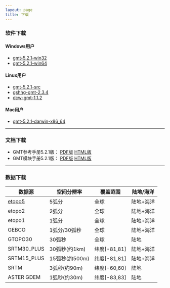```yaml
---
layout: page
title: 下载
---
```


### 软件下载

#### Windows用户

- [gmt-5.2.1-win32](http://caiyun.feixin.10086.cn/dl/185CkcoWaRv8Z)
- [gmt-5.2.1-win64](http://caiyun.feixin.10086.cn/dl/185Cjyrat51yv)

#### Linux用户

- [gmt-5.2.1-src](http://caiyun.feixin.10086.cn/dl/185CkwoZt6Vn2)
- [gshhg-gmt-2.3.4](http://caiyun.feixin.10086.cn/dl/185CkIr2gPf4c)
- [dcw-gmt-1.1.2](http://caiyun.feixin.10086.cn/dl/185CkwoXXltBB)

#### Mac用户

- [gmt-5.2.1-darwin-x86_64](http://caiyun.feixin.10086.cn/dl/185CkwoVCRGZr)

---

### 文档下载

- GMT参考手册5.2.1版： [PDF版](https://github.com/gmt-china/GMT_docs/releases/download/v5.2.1/GMT_docs-5.2.1.pdf) [HTML版](https://github.com/gmt-china/GMT_docs/releases/download/v5.2.1/GMT_docs-5.2.1-HTML.zip)
- GMT模块手册5.2.1版： [PDF版](https://github.com/gmt-china/GMT_modules/releases/download/v5.2.1/GMT_modules-5.2.1.pdf) [HTML版](https://github.com/gmt-china/GMT_modules/releases/download/v5.2.1/GMT_modules-5.2.1-HTML.zip)

---

### 数据下载

| 数据源       | 空间分辨率    | 覆盖范围     | 陆地/海洋  |
|--------------|---------------|--------------|------------|
| [etopo5](http://www.ngdc.noaa.gov/mgg/global/relief/ETOPO5/TOPO/ETOPO5/)       | 5弧分         | 全球         | 陆地+海洋  |
| etopo2       | 2弧分         | 全球         | 陆地+海洋  |
| etopo1       | 1弧分         | 全球         | 陆地+海洋  |
| GEBCO        | 1弧分/30弧秒  | 全球         | 陆地+海洋  |
| GTOPO30      | 30弧秒        | 全球         | 陆地       |
| SRTM30_PLUS  | 30弧秒(约1km) | 纬度[-81,81] | 陆地+海洋  |
| SRTM15_PLUS  | 15弧秒(约500m)| 纬度[-81,81] | 陆地+海洋  |
| SRTM         | 3弧秒(约90m)  | 纬度[-60,60] | 陆地       |
| ASTER GDEM   | 1弧秒(约30m)  | 纬度[-83,83] | 陆地       |

